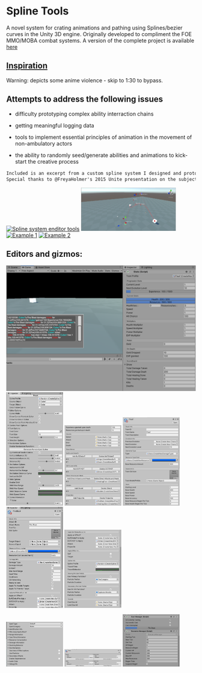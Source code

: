 # Spline Tools

A novel system for crating animations and pathing using Splines/bezier curves in the Unity 3D engine. Originally developed to compliment the FOE MMO/MOBA combat systems. A version of the complete project is available [here](https://github.com/deserializeme/Game-Projects/tree/main/combat_system)

## [Inspiration](https://www.youtube.com/watch?v=rXLH0nkgkbc)
Warning: depicts some anime violence - skip to 1:30 to bypass.

## Attempts to address the following issues

- difficulty prototyping complex ability interraction chains

- getting meaningful logging data

- tools to implement essential principles of animation in the movement of non-ambulatory actors

- the ability to randomly seed/generate abilities and animations to kick-start the creative process

```md
Included is an excerpt from a custom spline system I designed and prototyped for a unrealeased MOBA title.
Special thanks to @FreyaHolmer's 2015 Unite presentation on the subject for being a fantastic primer.
```
<a href="https://gfycat.com/HollowMajesticArmadillo-size_restricted.gif">     <img alt="Spline system enditor tools" src="https://thumbs.gfycat.com/HollowMajesticArmadillo-size_restricted.gif" width="40%"></a>
<a href="custom_editors/editorviewsplineeditor.PNG">                          <img alt="Editor view"                 src="custom_editors/editorviewsplineeditor.PNG" width="50%"></a>
<a href="https://gfycat.com/ThoroughSeriousIchidna-size_restricted.gif">      <img alt="Example 1"                   src="https://thumbs.gfycat.com/ThoroughSeriousIchidna-size_restricted.gif" width="40%"></a>
<a href="https://gfycat.com/FemaleFaithfulBorderterrier-size_restricted.gif"> <img alt="Example 2"                   src="https://thumbs.gfycat.com/FemaleFaithfulBorderterrier-size_restricted.gif" width="40%"></a>

## Editors and gizmos:

<a href="custom_editors/combatloggingandscoretracking.PNG"> <img alt="drawing" src="custom_editors/combatloggingandscoretracking.PNG"   witdh="30%"></a>
<a href="custom_editors/splinemanager.PNG"                > <img alt="drawing" src="custom_editors/splinemanager.PNG"                   width="30%"></a>
<a href="custom_editors/character2.PNG"                   > <img alt="drawing" src="custom_editors/character2.PNG"                      width="30%"></a>
<a href="custom_editors/character1.PNG"                   > <img alt="drawing" src="custom_editors/character1.PNG"                      width="30%"></a>
<a href="custom_editors/attackprofile1.PNG"               > <img alt="drawing" src="custom_editors/attackprofile1.PNG"                  width="30%"></a>
<a href="custom_editors/attackprofile2.PNG"               > <img alt="drawing" src="custom_editors/attackprofile2.PNG"                  width="30%"></a>

<a href="custom_editors/attackcollapsed.PNG"              > <img alt="drawing" src="custom_editors/attackcollapsed.PNG"                 width="30%"></a>
<a href="custom_editors/damagetype.PNG"                   > <img alt="drawing" src="custom_editors/damagetype.PNG"                      width="30%"></a>
<a href="custom_editors/castmanager.PNG"                  > <img alt="drawing" src="custom_editors/castmanager.PNG"                     width="30%"></a>

